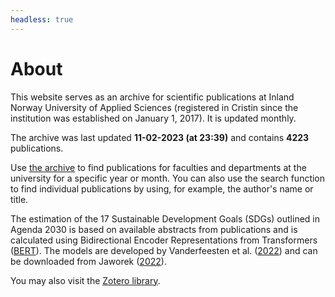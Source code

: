 ```yaml
---
headless: true
---
```






# About

This website serves as an archive for scientific publications at 
Inland Norway University of Applied Sciences 
(registered in Cristin since the institution was established on January 1, 2017). 
It is updated monthly.

The archive was last updated **11-02-2023 (at 23:39)** and contains **4223** publications.

Use [the archive](#archive) to find publications for faculties and departments 
at the university for a specific year or month. You can also use the search 
function to find individual publications by using, for example, the author's 
name or title.

The estimation of the 17 Sustainable Development Goals (SDGs) outlined in 
Agenda 2030 is based on available abstracts from publications and is calculated
using Bidirectional Encoder Representations from Transformers 
([BERT](https://en.wikipedia.org/wiki/BERT_(language_model))). The models are 
developed by Vanderfeesten et al. 
([2022](https://doi.org/10.5281/zenodo.6487606)) and can be downloaded from 
Jaworek ([2022](https://doi.org/10.5281/zenodo.5835849)).

You may also visit the 
[Zotero library](https://www.zotero.org/groups/5022929/hinn/library).
